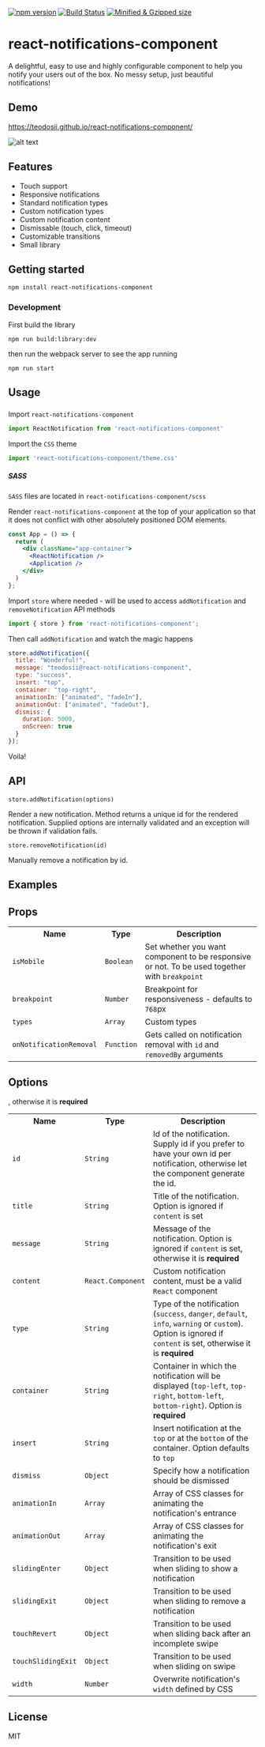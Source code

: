 [![npm version](https://badgen.net/npm/v/react-notifications-component)](https://www.npmjs.com/package/react-notifications-component) [![Build Status](https://travis-ci.org/teodosii/react-notifications-component.svg?branch=master)](https://travis-ci.org/teodosii/react-notifications-component) [![Minified & Gzipped size](https://badgen.net/bundlephobia/minzip/react-notifications-component)](https://bundlephobia.com/result?p=react-notifications-component)
# react-notifications-component

A delightful, easy to use and highly configurable component to help you notify your users out of the box. No messy setup, just beautiful notifications!

## Demo

https://teodosii.github.io/react-notifications-component/

![alt text](https://raw.githubusercontent.com/teodosii/react-notifications-component/master/github-preview.gif "Preview")

## Features

* Touch support
* Responsive notifications
* Standard notification types
* Custom notification types
* Custom notification content
* Dismissable (touch, click, timeout)
* Customizable transitions
* Small library

## Getting started

```
npm install react-notifications-component
```

### Development

First build the library
```
npm run build:library:dev
```
then run the webpack server to see the app running
```
npm run start
```

## Usage

###

Import <code>react-notifications-component</code>
```js
import ReactNotification from 'react-notifications-component'
```
Import the <code>CSS</code> theme
```js
import 'react-notifications-component/theme.css'
```

##### SASS
<code>SASS</code> files are located in `react-notifications-component/scss`

Render <code>react-notifications-component</code> at the top of your application so that it does not conflict with other absolutely positioned DOM elements.
```jsx
const App = () => {
  return (
    <div className="app-container">
      <ReactNotification />
      <Application />
    </div>
  )
};
```

Import <code>store</code> where needed - will be used to access `addNotification` and `removeNotification` API methods
```js
import { store } from 'react-notifications-component';
```

Then call `addNotification` and watch the magic happens

```jsx
store.addNotification({
  title: "Wonderful!",
  message: "teodosii@react-notifications-component",
  type: "success",
  insert: "top",
  container: "top-right",
  animationIn: ["animated", "fadeIn"],
  animationOut: ["animated", "fadeOut"],
  dismiss: {
    duration: 5000,
    onScreen: true
  }
});
```

Voila!

## API

`store.addNotification(options)`

Render a new notification. Method returns a unique id for the rendered notification. Supplied options are internally validated and an exception will be thrown if validation fails.

`store.removeNotification(id)`

Manually remove a notification by id.


## Examples

## Props

<table>
  <tr>
    <th>Name</th>
    <th>Type</th>
    <th>Description</th>
  </tr>
  <tr>
    <td><code>isMobile</code></td>
    <td><code>Boolean</code></td>
    <td>Set whether you want component to be responsive or not. To be used together with <code>breakpoint</codee></td>
  </tr>
  <tr>
    <td><code>breakpoint</code></td>
    <td><code>Number</code></td>
    <td>Breakpoint for responsiveness - defaults to <code>768</code>px</td>
  </tr>
  <tr>
    <td><code>types</code></td>
    <td><code>Array</code></td>
    <td>Custom types</td>
  </tr>
  <tr>
    <td><code>onNotificationRemoval</code></td>
    <td><code>Function</code></td>
    <td>Gets called on notification removal with <code>id</code> and <code>removedBy</code> arguments</td>
  </tr>
</table>

## Options

<table>
  <tr>
    <th>Name</th>
    <th>Type</th>
    <th>Description</th>
  </tr>
  <tr>
    <td><code>id</code></td>
    <td><code>String</code></td>
    <td>Id of the notification. Supply id if you prefer to have your own id per notification, otherwise let the component generate the id.</td>
  </tr>
  <tr>
    <td><code>title</code></td>
    <td><code>String</code></td>
    <td>Title of the notification. Option is ignored if <code>content</code> is set</td>, otherwise it is <b>required</b></td>
  </tr>
  <tr>
    <td><code>message</code></td>
    <td><code>String</code></td>
    <td>Message of the notification. Option is ignored if <code>content</code> is set, otherwise it is <b>required</b></td>
  </tr>
  <tr>
    <td><code>content</code></td>
    <td><code>React.Component</code></td>
    <td>Custom notification content, must be a valid <code>React</code> component</td>
  </tr>
  <tr>
    <td><code>type</code></td>
    <td><code>String</code></td>
    <td>Type of the notification (<code>success</code>, <code>danger</code>, <code>default</code>, <code>info</code>, <code>warning</code> or <code>custom</code>). Option is ignored if <code>content</code> is set, otherwise it is <b>required</b></td>
  </tr>
  <tr>
    <td><code>container</code></td>
    <td><code>String</code></td>
    <td>Container in which the notification will be displayed (<code>top-left</code>, <code>top-right</code>, <code>bottom-left</code>, <code>bottom-right</code>). Option is <b>required<b></td>
  </tr>
  <tr>
    <td><code>insert</code></td>
    <td><code>String</code></td>
    <td>Insert notification at the <code>top</code> or at the <code>bottom</code> of the container. Option defaults to <code>top</code></td>
  </tr>
  <tr>
    <td><code>dismiss</code></td>
    <td><code>Object</code></td>
    <td>Specify how a notification should be dismissed</td>
  </tr>
  <tr>
    <td><code>animationIn</code></td>
    <td><code>Array</code></td>
    <td>Array of CSS classes for animating the notification's entrance</td>
  </tr>
  <tr>
    <td><code>animationOut</code></td>
    <td><code>Array</code></td>
    <td>Array of CSS classes for animating the notification's exit</td>
  </tr>
  <tr>
    <td><code>slidingEnter</code></td>
    <td><code>Object</code></td>
    <td>Transition to be used when sliding to show a notification</td>
  </tr>
  <tr>
    <td><code>slidingExit</code></td>
    <td><code>Object</code></td>
    <td>Transition to be used when sliding to remove a notification</td>
  </tr>
  <tr>
    <td><code>touchRevert</code></td>
    <td><code>Object</code></td>
    <td>Transition to be used when sliding back after an incomplete swipe</td>
  </tr>
  <tr>
    <td><code>touchSlidingExit</code></td>
    <td><code>Object</code></td>
    <td>Transition to be used when sliding on swipe</td>
  </tr>
  <tr>
    <td><code>width</code></td>
    <td><code>Number</code></td>
    <td>Overwrite notification's <code>width</code> defined by CSS</td>
  </tr>
</table>
  
## License

MIT
